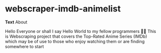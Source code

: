 # webscraper-imdb-animelist

**Text** About 

Hello Everyone or shall I say  Hello World to my fellow programmers  :technologist:
This is Webscraping project that covers the Top-Rated Anime Series (IMDb) which may be of use to those who enjoy watching them or are finding somewhere to start 
